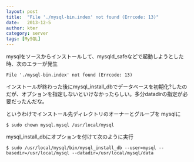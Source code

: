 ```yaml
---
layout: post
title:  "File './mysql-bin.index' not found (Errcode: 13)"
date:   2013-12-5
author: kter
category: server
tags: [MySQL]
---
```

mysqlをソースからインストールして、mysqld_safeなどで起動しようとした時、次のエラーが発生
 
```
File './mysql-bin.index' not found (Errcode: 13)
```


インストールが終わった後にmysql_install_dbでデータベースを初期化?したのだが、オプションを指定しないといけなかったらしい。多分datadirの指定が必要だったんだな。



というわけでインストール先ディレクトリのオーナーとグループを mysqlに

```
$ sudo chown mysql.mysql /usr/local/mysql
```

mysql_install_dbにオプションを付けて次のように実行

```
$ sudo /usr/local/mysql/bin/mysql_install_db --user=mysql --basedir=/usr/local/mysql --datadir=/usr/local/mysql/data
```
